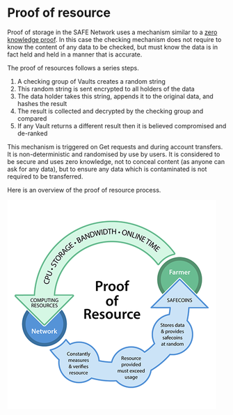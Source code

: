 # Proof of resource

Proof of storage in the SAFE Network uses a mechanism similar to a [zero knowledge proof](http://en.wikipedia.org/wiki/Zero-knowledge_proof). In this case the checking mechanism does not require to know the content of any data to be checked, but must know the data is in fact held and held in a manner that is accurate.

The proof of resources follows a series steps.

1. A checking group of Vaults creates a random string
2. This random string is sent encrypted to all holders of the data
3. The data holder takes this string, appends it to the original data, and hashes the result
4. The result is collected and decrypted by the checking group and compared
5. If any Vault returns a different result then it is believed compromised and de-ranked

This mechanism is triggered on Get requests and during account transfers. It is non-deterministic and randomised by use by users. It is considered to be secure and uses zero knowledge, not to conceal content (as anyone can ask for any data), but to ensure any data which is contaminated is not required to be transferred.

Here is an overview of the proof of resource process.

![Proof of resource figure](/img/por-diagram.png)
